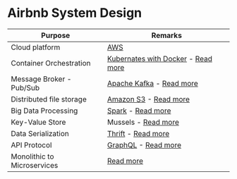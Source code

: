 # Airbnb System Design

| Purpose                     | Remarks                                                                                                                                                                                                                                  |
|-----------------------------|------------------------------------------------------------------------------------------------------------------------------------------------------------------------------------------------------------------------------------------|
| Cloud platform              | [AWS](https://github.com/Anshul619/AWS-Services/tree/main/Readme.md)                                                                                                                                                                     |                                                                                                                                                                                                                                                                                                                                                                                                      |
| Container Orchestration     | [Kubernates with Docker](https://github.com/Anshul619/DevOps-SRE/tree/main/2_ContainerOrchestration/Kubernates/Readme.md) - [Read more](https://medium.com/airbnb-engineering/dynamic-kubernetes-cluster-scaling-at-airbnb-d79ae3afa132) |                                                                                                                                                                                                                                                                                                                                                                                                                                                                                                                                                                                                                                                  |
| Message Broker - Pub/Sub    | [Apache Kafka](https://github.com/Anshul619/HLD-System-Designs/tree/main/2_MessageBrokersEDA/Kafka/Readme.md) - [Read more](https://medium.com/airbnb-engineering/migrating-kafka-transparently-between-zookeeper-clusters-e68a75062f65) |                                                                                                                                                                                                                                                                                                                                                               |
| Distributed file storage    | [Amazon S3](https://github.com/Anshul619/AWS-Services/tree/main/6_FileStorages/3_S3ObjectStorage/Readme.md) - [Read more](https://medium.com/airbnb-engineering/upgrading-data-warehouse-infrastructure-at-airbnb-a4e18f09b6d5)          |
| Big Data Processing         | [Spark](https://github.com/Anshul619/Big-Data/tree/main/DataProcessing/ApacheSpark/Readme.md) - [Read more](https://medium.com/airbnb-engineering/upgrading-data-warehouse-infrastructure-at-airbnb-a4e18f09b6d5)                        |
| Key-Value Store             | Mussels - [Read more](https://medium.com/airbnb-engineering/mussel-airbnbs-key-value-store-for-derived-data-406b9fa1b296)                                                                                                                |
| Data Serialization          | [Thrift](https://github.com/Anshul619/Serialization-Data/tree/main/Frameworks/Thrift.md) - [Read more](https://medium.com/airbnb-engineering/reconciling-graphql-and-thrift-at-airbnb-a97e8d290712)                                      |
| API Protocol                | [GraphQL](https://github.com/Anshul619/HLD-System-Designs/tree/main/8_API-Protocols/GraphQL/Readme.md) - [Read more](https://medium.com/airbnb-engineering/reconciling-graphql-and-thrift-at-airbnb-a97e8d290712)                        |
| Monolithic to Microservices | [Read more](https://www.infoq.com/presentations/airbnb-culture-soa/)                                                                                                                                                                     |
